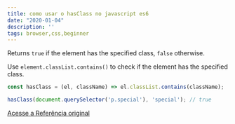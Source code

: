 ```yaml
---
title: como usar o hasClass no javascript es6
date: "2020-01-04"
description: ''
tags: browser,css,beginner
---
```


Returns `true` if the element has the specified class, `false` otherwise.

Use `element.classList.contains()` to check if the element has the specified class.

```js
const hasClass = (el, className) => el.classList.contains(className);
```

```js
hasClass(document.querySelector('p.special'), 'special'); // true
```


[Acesse a Referência original](http://github.com/30-seconds/)
